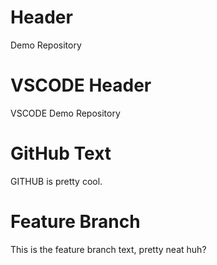 # Header

Demo Repository

# VSCODE Header

VSCODE Demo Repository

# GitHub Text

GITHUB is pretty cool.

# Feature Branch

This is the feature branch text, pretty neat huh?